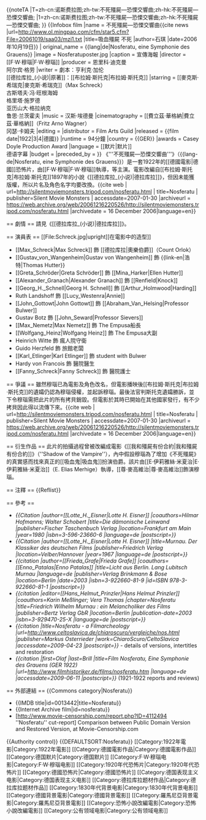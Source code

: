 {{noteTA
|T=zh-cn:诺斯费拉图;zh-tw:不死殭屍—恐慄交響曲;zh-hk:不死殭屍—恐慄交響曲;
|1=zh-cn:诺斯费拉图;zh-tw:不死殭屍—恐慄交響曲;zh-hk:不死殭屍—恐慄交響曲;
}}
{{Infobox film
|name   = 不死殭屍—恐慄交響曲<ref name="mingpao">{{cite news |url=http://www.ol.mingpao.com/cfm/star5.cfm?File=20061019/saa03/mzi1.txt |title=吸血殭屍 不死 |author=石琪 |date=2006年10月19日}}</ref>
| original_name = {{lang|de|Nosferatu, eine Symphonie des Grauens}}
|image          = Nosferatuposter.jpg
|caption        = 宣傳海報
|director       = [[F·W·穆瑙|F·W·穆瑙]]
|producer       = 恩里科·迪克曼<br />阿尔宾·格劳
|writer  = 劇本：亨利克·加伦<br />[[德拉库拉_(小说)|原著]]：[[布拉姆·斯托克|布拉姆·斯托克]]
|starring       = [[麥克斯·希瑞克|麥克斯·希瑞克]]（Max Schreck）<br />古斯塔夫·冯·旺根海姆<br />格里塔·施罗德<br />亚历山大·格拉纳克<br />鲁思·兰茨霍夫
|music          = 汉斯·埃德曼
|cinematography = [[費立茲·華格納|費立茲·華格納]]（Fritz Arno Wagner）<br />冈瑟·卡姆夫
|editing        =
|distributor    = Film Arts Guild
|released       = {{film date|1922|3|4|德國}}
|runtime        = 94分鐘
|country        = {{GER}}
|awards         = Casey Doyle Production Award
|language       = [[默片|默片]]<br />德语字幕
|budget         =
|preceded_by    =
}}
《'''不死殭屍—恐慄交響曲'''<ref name="mingpao" />》（{{lang-de|Nosferatu, eine Symphonie des Grauens}}）是一套1922年的[[德國電影|德國]]恐怖片，由[[F·W·穆瑙|F·W·穆瑙]]執導，等主演。電影改編自[[布拉姆·斯托克|布拉姆·斯托克]]1897年的小說《[[德拉库拉_(小说)|德拉库拉]]》，但因未能獲版權，所以片名及角色名字均要改換。<ref name="silent">{{cite web | url=http://silentmoviemonsters.tripod.com/nosferatu.html | title=Nosferatu | publisher=Silent Movie Monsters | accessdate=2007-01-30 |archiveurl = https://web.archive.org/web/20061216220526/http://silentmoviemonsters.tripod.com/nosferatu.html <!-- Bot retrieved archive --> |archivedate = 16 December 2006|language=en}}</ref>

== 劇情 ==
請見《[[德拉库拉_(小说)|德拉库拉]]》。

== 演員表 ==
[[File:Schreck.jpg|upright]]在電影中的造型]]
* [[Max_Schreck|Max Schreck]] 飾 [[德拉库拉|奧樂伯爵]]（Count Orlok）
* [[Gustav_von_Wangenheim|Gustav von Wangenheim]] 飾 {{link-en|浩特|Thomas Hutter}}
* [[Greta_Schröder|Greta Schröder]] 飾 [[Mina_Harker|Ellen Hutter]]
* [[Alexander_Granach|Alexander Granach]] 飾 [[Renfield|Knock]]
* [[Georg_H._Schnell|Georg H. Schnell]] 飾 [[Arthur_Holmwood|Harding]]
* Ruth Landshoff 飾 [[Lucy_Westenra|Annie]]
* [[John_Gottowt|John Gottowt]] 飾 [[Abraham_Van_Helsing|Professor Bulwer]]
* Gustav Botz 飾 [[John_Seward|Professor Sievers]]
* [[Max_Nemetz|Max Nemetz]] 飾 The Empusa船長
* [[Wolfgang_Heinz|Wolfgang Heinz]] 飾 The Empusa大副
* Heinrich Witte 飾 瘋人院守衛
* Guido Herzfeld 飾 旅館老闆
* [[Karl_Etlinger|Karl Etlinger]] 飾 student with Bulwer
* Hardy von Francois 飾 醫院醫生
* [[Fanny_Schreck|Fanny Schreck]] 飾 醫院護士

== 爭議 ==
雖然穆瑙已為電影及角色改名，但電影播映後[[布拉姆·斯托克|布拉姆·斯托克]]的遺孀仍認為穆瑙侵權，並起訴穆瑙。最後法官判斯托克遺孀勝訴，並下令穆瑙需把此片的所有拷貝銷毀。但電影於其時已開始在其他國家發行，有不少拷貝因此得以流傳下來。<ref name="silent">{{cite web | url=http://silentmoviemonsters.tripod.com/nosferatu.html | title=Nosferatu | publisher=Silent Movie Monsters | accessdate=2007-01-30 |archiveurl = https://web.archive.org/web/20061216220526/http://silentmoviemonsters.tripod.com/nosferatu.html <!-- Bot retrieved archive --> |archivedate = 16 December 2006|language=en}}</ref>

== 衍生作品 ==
此片的拍攝過程曾被改編成電影《[[我和殭屍有份合約|我和殭屍有份合約]]》（''Shadow of the Vampire''），內中假設穆瑙為了增加《不死殭屍》的真實感而找來真正的[[吸血鬼|吸血鬼]]扮演伯爵。該片由[[E·伊莉雅絲·米夏治|E·伊莉雅絲·米夏治]]（E. Elias Merhige）執導，[[尊·麥高維治|尊·麥高維治]]飾演穆瑙。

== 注釋 ==
{{Reflist}}

== 參考 ==
* <cite id="Eisner80">{{Citation |author=[[Lotte_H._Eisner|Lotte H. Eisner]] |coauthors=Hilmar Hofmanns; Walter Schobert |title=Die dämonische Leinwand |publisher=Fischer Taschenbuch Verlag |location=Frankfurt am Main |year=1980 |isbn=3-596-23660-6 |language=de |postscript=<!--none-->}}</cite>
* <cite id="Eisner67">{{Citation |author=[[Lotte_H._Eisner|Lotte H. Eisner]] |title=Murnau. Der Klassiker des deutschen Films |publisher=Friedrich Verlag |location=Velber/Hannover |year=1967 |language=de |postscript=<!--none-->}}</cite>
* <cite id="Grafe">{{citation |author=[[Frieda_Grafe|Frieda Grafe]] |coauthors=[[Enno_Patalas|Enno Patalas]] |title=Licht aus Berlin. Lang Lubitsch Murnau |language=de |publisher=Verlag Brinkmann & Bose |location=Berlin |date=2003 |isbn=3-922660-81-9 |id=ISBN 978-3-922660-81-1 |postscript=<!--none-->}}</cite>
* <cite id="Prin">{{citation |editor=[[Hans_Helmut_Prinzler|Hans Helmut Prinzler]] |coauthors=Karin Meßlinger; Vera Thomas |chapter=Nosferatu |title=Friedrich Wilhelm Murnau : ein Melancholiker des Films |publisher=Bertz Verlag GbR |location=Berlin |publication-date=2003 |isbn=3-929470-25-X |language=de |postscript=<!--none-->}}</cite>
* <cite id="cs">{{citation |title=Nosferatu - a Filmarcheology |url=http://www.celtoslavica.de/chiaroscuro/vergleiche/nos.html |publisher=Markus Osterrieder |work=ChiaroScuro/CeltoSlavica |accessdate=2009-04-23 |postscript=<!--none-->}}</cite> - details of versions, intertitles and restoration
* <cite id="filmhistoriker.de">{{citation |first=Olaf |last=Brill |title=Film Nosferatu, Eine Symphonie des Grauens (GER 1922) |url=http://www.filmhistoriker.de/films/nosferatu.htm |language=de |accessdate=2009-06-11 |postscript=<!--none-->}}</cite> (1921-1922 reports and reviews)

== 外部連結 ==
{{Commons category|Nosferatu}}
* {{IMDB title|id=0013442|title=Nosferatu}}
* {{Internet Archive film|id=nosferatu}}
* [http://www.movie-censorship.com/report.php?ID=4112494 ''Nosferatu'' cut-report] Comparison between Public Domain Version and Restored Version, at Movie-Censorship.com

<!---{{Murnau}}
{{Dracula}}--->

{{Authority control}}
{{DEFAULTSORT:Nosferatu}}
[[Category:1922年電影|Category:1922年電影]]
[[Category:德國電影作品|Category:德國電影作品]]
[[Category:德国默片|Category:德国默片]]
[[Category:F·W·穆瑙电影|Category:F·W·穆瑙电影]]
[[Category:1920年代恐怖片|Category:1920年代恐怖片]]
[[Category:德國恐怖片|Category:德國恐怖片]]
[[Category:德国表现主义电影|Category:德国表现主义电影]]
[[Category:德拉库拉题材作品|Category:德拉库拉题材作品]]
[[Category:1830年代背景电影|Category:1830年代背景电影]]
[[Category:德國背景電影|Category:德國背景電影]]
[[Category:羅馬尼亞背景電影|Category:羅馬尼亞背景電影]]
[[Category:恐怖小說改編電影|Category:恐怖小說改編電影]]
[[Category:公有领域电影|Category:公有领域电影]]